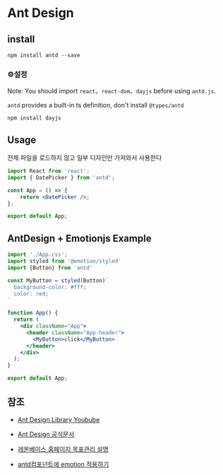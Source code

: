 # Ant Design

## install

```
npm install antd --save
```



### ⚙설정

Note: You should import `react`、`react-dom`、`dayjs` before using `antd.js`.

`antd` provides a built-in ts definition, don't install `@types/antd`

```
npm install dayjs
```



## Usage

전체 파일을 로드하지 않고 일부 디자인만 가져와서 사용한다

```jsx
import React from 'react';
import { DatePicker } from 'antd';

const App = () => {  
    return <DatePicker />;
};

export default App;
```



## AntDesign + Emotionjs Example

```jsx
import './App.css';
import styled from '@emotion/styled'
import {Button} from 'antd'

const MyButton = styled(Button)`
  background-color: #fff;
  color: red;
`

function App() {
  return (
    <div className="App">
      <header className="App-header">
        <MyButton>click</MyButton>
      </header>
    </div>
  );
}

export default App;
```







## 참조

* [Ant Design Library Youbube](https://www.youtube.com/watch?v=03rzGKtEZmw&list=PL-JTnqZPF5z2qTGwNkYln3m0pA0qfgHFR&index=1&t=12s)
* [Ant Design 공식문서](https://ant.design/docs/react/use-with-create-react-app)

* [레몬베이스 홈페이지 목표관리 설명](https://www.lemonbase.team/e8ffd2d4-7c28-4357-8af8-ac58f5609fcc)

* [antd컴포넌트에 emotion 적용하기](https://velog.io/@e_juhee/react-library)